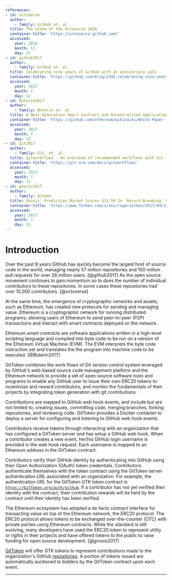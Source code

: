 ```yaml
---
references:
- id: octoverse
  author:
    - family: GitHub et. al.
  title: The state of the Octoverse 2016
  container-title: 'https://octoverse.github.com/'
  accessed:
    year: 2016
    month: 12
    day: 31
- id: github2017
  author:
    - family: GitHub et. al.
  title: Celebrating nine years of GitHub with an anniversary sale
  container-title: 'https://github.com/blog/2345-celebrating-nine-years-of-github-with-an-anniversary-sale'
  accessed:
    year: 2017
    month: 7
    day: 12
- id: Buterin2017
  author:
    - family: Buterin et. al.
  title: A Next-Generation Smart Contract and Decentralized Application Platform
  container-title: 'https://github.com/ethereum/wiki/wiki/White-Paper'
  accessed:
    year: 2017
    month: 7
    day: 12
- id: git2017
  author:
    - family: Git, et. al.
  title: gitworkflows - An overview of recommended workflows with Git
  container-title: 'https://git-scm.com/docs/gitworkflows'
  accessed:
    year: 2017
    month: 7
    day: 11
- id: gnosis2017
  author:
    - family: Aitken
  title: Gnosis' Prediction Market Scores $12.5M In 'Record-Breaking' Crypto Auction
  container-title: 'https://www.forbes.com/sites/rogeraitken/2017/04/24/gnosis-prediction-market-scores-12-5m-in-record-breaking-crypto-auction/#3afec93ce87d'
  accessed:
    year: 2017
    month: 7
    day: 11
---
```

# Introduction


Over the past 9 years GitHub has quickly become the largest host of source code in the world, managing nearly 57 million repositories and 100 million pull requests for over 26 million users. [@github2017] As the open source movement continues to gain momentum so to does the number of individual contributors to these repositories. In some cases these repositories had over 10,000 contributors. [@octoverse]

At the same time, the emergence of cryptographic networks and assets, such as Ethereum, has created new protocols for sending and managing value. Ethereum is a cryptographic network for running distributed programs; allowing users of Ethereum to send peer-to-peer (P2P) transactions and interact with smart contracts deployed on the network.

Ethereum smart contracts are software applications written in a high-level scripting language and compiled into byte code to be run on a version of the Ethereum Virtual Machine (EVM). The EVM interprets the byte code instruction set and translates the the program into machine code to be executed. [@Buterin2017]

GitToken combines the work flows of Git version control system leveraged by GitHub's web-based source code management platform and the Ethereum network to provide a set of open-source software tools and programs to enable any GitHub user to issue their own ERC20 tokens to incentivize and reward contributors, and monitor the fundamentals of their projects by integrating token generation with git contributions.

Contributions are mapped to GitHub web hook events, and include but are not limited to, creating issues, committing code, merging branches, forking repositories, and reviewing code. GitToken provides a Docker container to deploy a server for configuring and listening to GitHub web hook events.

Contributors receive tokens through interacting with an organization that has configured a GitToken server and has setup a GitHub web hook. When a contributor creates a new event, her/his GitHub login username is provided in the web hook request. Each username is mapped to an Ethereum address in the GitToken contract.

Contributors verify their GitHub identity by authenticating into GitHub using their Open Authorization (OAuth) token credentials. Contributors authenticate themselves with the token contract using the GitToken server authentication URL associated with an organization. For example, the authentication URL for the GitToken GTK token contract is [`https://GitToken.org/auth/github`](https://GitToken.org/auth/github). If a contributor has not yet verified their identity with the contract, their contribution rewards will be held by the contract until their identity has been verified.

The Ethereum ecosystem has adopted a de facto contract interface for transacting value on top of the Ethereum network, the ERC20 protocol.  The ERC20 protocol allows tokens to be exchanged over-the-counter (OTC) with private parties using Ethereum contracts. While the standard is still evolving, many developers have used the ERC20 token to represent utility or rights in their projects and have offered tokens to the public to raise funding for open source development. [@gnosis2017]

[GitToken](https://gittoken.org) will offer GTK tokens to represent contributions made to the organization's GitHub [repositories](https://github.com/git-token). A portion of tokens issued are automatically auctioned to bidders by the GitToken contract upon each event.

---
